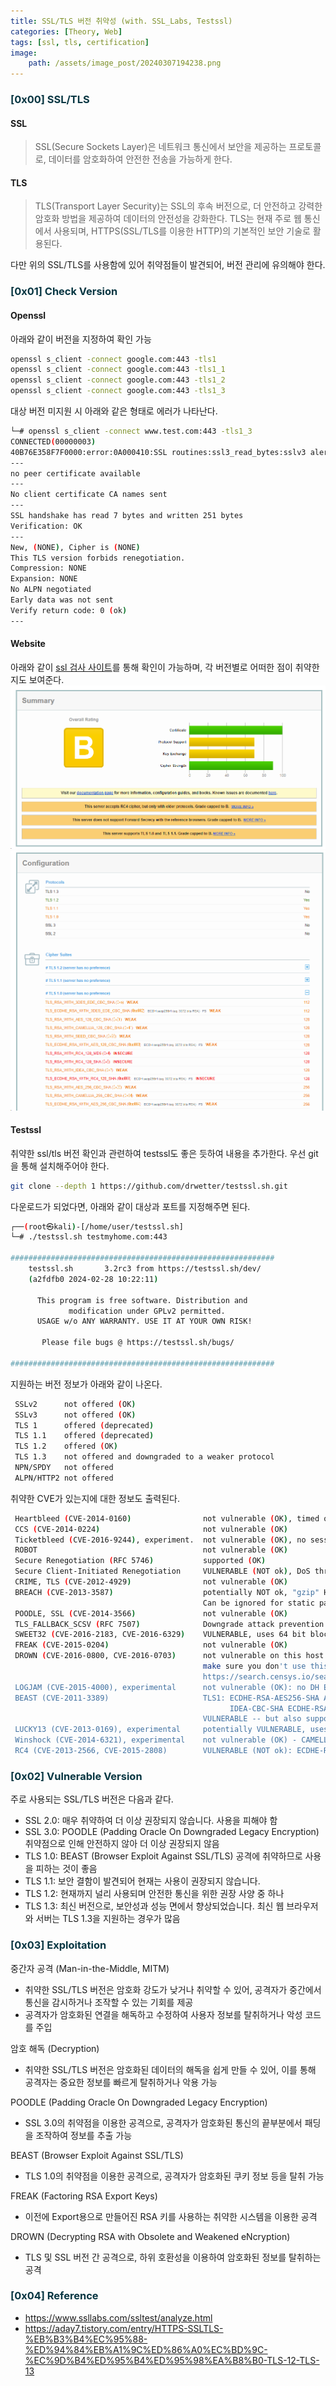 ```yaml
---
title: SSL/TLS 버전 취약성 (with. SSL_Labs, Testssl)
categories: [Theory, Web]
tags: [ssl, tls, certification]
image:
    path: /assets/image_post/20240307194238.png
---
```


### <font color = #073642> [0x00] SSL/TLS</font>
#### SSL
> SSL(Secure Sockets Layer)은 네트워크 통신에서 보안을 제공하는 프로토콜로, 데이터를 암호화하여 안전한 전송을 가능하게 한다.

#### TLS
> TLS(Transport Layer Security)는 SSL의 후속 버전으로, 더 안전하고 강력한 암호화 방법을 제공하여 데이터의 안전성을 강화한다. TLS는 현재 주로 웹 통신에서 사용되며, HTTPS(SSL/TLS를 이용한 HTTP)의 기본적인 보안 기술로 활용된다.

다만 위의 SSL/TLS를 사용함에 있어 취약점들이 발견되어, 버전 관리에 유의해야 한다.


### <font color = #073642> [0x01] Check Version </font>
#### Openssl
아래와 같이 버전을 지정하여 확인 가능
``` bash
openssl s_client -connect google.com:443 -tls1
openssl s_client -connect google.com:443 -tls1_1
openssl s_client -connect google.com:443 -tls1_2
openssl s_client -connect google.com:443 -tls1_3
```
대상 버전 미지원 시 아래와 같은 형태로 에러가 나타난다. 
``` bash
└─# openssl s_client -connect www.test.com:443 -tls1_3
CONNECTED(00000003)
40B76E358F7F0000:error:0A000410:SSL routines:ssl3_read_bytes:sslv3 alert handshake failure:../ssl/record/rec_layer_s3.c:1586:SSL alert number 40
---
no peer certificate available
---
No client certificate CA names sent
---
SSL handshake has read 7 bytes and written 251 bytes
Verification: OK
---
New, (NONE), Cipher is (NONE)
This TLS version forbids renegotiation.
Compression: NONE
Expansion: NONE
No ALPN negotiated
Early data was not sent
Verify return code: 0 (ok)
---
```


#### Website
아래와 같이 [ssl 검사 사이트](https://www.ssllabs.com/ssltest/analyze.html?d=smilegate.com)를 통해 확인이 가능하며, 각 버전별로 어떠한 점이 취약한지도 보여준다.
![](../assets/image_post/20240307184917.png)
![](../assets/image_post/20240307184801.png)


#### Testssl
취약한 ssl/tls 버전 확인과 관련하여 testssl도 좋은 듯하여 내용을 추가한다. 우선 git을 통해 설치해주어야 한다.
``` bash
git clone --depth 1 https://github.com/drwetter/testssl.sh.git
```

다운로드가 되었다면, 아래와 같이 대상과 포트를 지정해주면 된다.
``` bash
┌──(root㉿kali)-[/home/user/testssl.sh]
└─# ./testssl.sh testmyhome.com:443

###########################################################
    testssl.sh       3.2rc3 from https://testssl.sh/dev/
    (a2fdfb0 2024-02-28 10:22:11)

      This program is free software. Distribution and
             modification under GPLv2 permitted.
      USAGE w/o ANY WARRANTY. USE IT AT YOUR OWN RISK!

       Please file bugs @ https://testssl.sh/bugs/

###########################################################
```

지원하는 버전 정보가 아래와 같이 나온다.
``` bash
 SSLv2      not offered (OK)
 SSLv3      not offered (OK)
 TLS 1      offered (deprecated)
 TLS 1.1    offered (deprecated)
 TLS 1.2    offered (OK)
 TLS 1.3    not offered and downgraded to a weaker protocol
 NPN/SPDY   not offered
 ALPN/HTTP2 not offered
```

취약한 CVE가 있는지에 대한 정보도 출력된다.
``` bash
 Heartbleed (CVE-2014-0160)                not vulnerable (OK), timed out
 CCS (CVE-2014-0224)                       not vulnerable (OK)
 Ticketbleed (CVE-2016-9244), experiment.  not vulnerable (OK), no session ticket extension
 ROBOT                                     not vulnerable (OK)
 Secure Renegotiation (RFC 5746)           supported (OK)
 Secure Client-Initiated Renegotiation     VULNERABLE (NOT ok), DoS threat (10 attempts)
 CRIME, TLS (CVE-2012-4929)                not vulnerable (OK)
 BREACH (CVE-2013-3587)                    potentially NOT ok, "gzip" HTTP compression detected. - only supplied "/" tested
                                           Can be ignored for static pages or if no secrets in the page
 POODLE, SSL (CVE-2014-3566)               not vulnerable (OK)
 TLS_FALLBACK_SCSV (RFC 7507)              Downgrade attack prevention supported (OK)
 SWEET32 (CVE-2016-2183, CVE-2016-6329)    VULNERABLE, uses 64 bit block ciphers
 FREAK (CVE-2015-0204)                     not vulnerable (OK)
 DROWN (CVE-2016-0800, CVE-2016-0703)      not vulnerable on this host and port (OK)
                                           make sure you don't use this certificate elsewhere with SSLv2 enabled services, see
                                           https://search.censys.io/search?resource=hosts&virtual_hosts=INCLUDE&q=CC487D6793B486502A9E1DDB26AA4DF1B993C7830354A47E0DE22849F47D55B7
 LOGJAM (CVE-2015-4000), experimental      not vulnerable (OK): no DH EXPORT ciphers, no DH key detected with <= TLS 1.2
 BEAST (CVE-2011-3389)                     TLS1: ECDHE-RSA-AES256-SHA AES256-SHA CAMELLIA256-SHA ECDHE-RSA-AES128-SHA AES128-SHA SEED-SHA CAMELLIA128-SHA
                                                 IDEA-CBC-SHA ECDHE-RSA-DES-CBC3-SHA DES-CBC3-SHA
                                           VULNERABLE -- but also supports higher protocols  TLSv1.1 TLSv1.2 (likely mitigated)
 LUCKY13 (CVE-2013-0169), experimental     potentially VULNERABLE, uses cipher block chaining (CBC) ciphers with TLS. Check patches
 Winshock (CVE-2014-6321), experimental    not vulnerable (OK) - CAMELLIA or ECDHE_RSA GCM ciphers found
 RC4 (CVE-2013-2566, CVE-2015-2808)        VULNERABLE (NOT ok): ECDHE-RSA-RC4-SHA RC4-SHA RC4-MD5

```



### <font color = #073642> [0x02] Vulnerable Version </font>
주로 사용되는 SSL/TLS 버전은 다음과 같다.

- SSL 2.0: 매우 취약하여 더 이상 권장되지 않습니다. 사용을 피해야 함
- SSL 3.0: POODLE (Padding Oracle On Downgraded Legacy Encryption) 취약점으로 인해 안전하지 않아 더 이상 권장되지 않음
- TLS 1.0: BEAST (Browser Exploit Against SSL/TLS) 공격에 취약하므로 사용을 피하는 것이 좋음
- TLS 1.1: 보안 결함이 발견되어 현재는 사용이 권장되지 않습니다.
- TLS 1.2: 현재까지 널리 사용되며 안전한 통신을 위한 권장 사양 중 하나
- TLS 1.3: 최신 버전으로, 보안성과 성능 면에서 향상되었습니다. 최신 웹 브라우저와 서버는 TLS 1.3을 지원하는 경우가 많음



### <font color = #073642> [0x03] Exploitation </font>
중간자 공격 (Man-in-the-Middle, MITM)
- 취약한 SSL/TLS 버전은 암호화 강도가 낮거나 취약할 수 있어, 공격자가 중간에서 통신을 감시하거나 조작할 수 있는 기회를 제공
- 공격자가 암호화된 연결을 해독하고 수정하여 사용자 정보를 탈취하거나 악성 코드를 주입

암호 해독 (Decryption)
- 취약한 SSL/TLS 버전은 암호화된 데이터의 해독을 쉽게 만들 수 있어, 이를 통해 공격자는 중요한 정보를 빠르게 탈취하거나 악용 가능

POODLE (Padding Oracle On Downgraded Legacy Encryption)
- SSL 3.0의 취약점을 이용한 공격으로, 공격자가 암호화된 통신의 끝부분에서 패딩을 조작하여 정보를 추출 가능

BEAST (Browser Exploit Against SSL/TLS)
- TLS 1.0의 취약점을 이용한 공격으로, 공격자가 암호화된 쿠키 정보 등을 탈취 가능

FREAK (Factoring RSA Export Keys)
- 이전에 Export용으로 만들어진 RSA 키를 사용하는 취약한 시스템을 이용한 공격

DROWN (Decrypting RSA with Obsolete and Weakened eNcryption)
- TLS 및 SSL 버전 간 공격으로, 하위 호환성을 이용하여 암호화된 정보를 탈취하는 공격


### <font color = #073642> [0x04] Reference </font>
- https://www.ssllabs.com/ssltest/analyze.html
- https://aday7.tistory.com/entry/HTTPS-SSLTLS-%EB%B3%B4%EC%95%88-%ED%94%84%EB%A1%9C%ED%86%A0%EC%BD%9C-%EC%9D%B4%ED%95%B4%ED%95%98%EA%B8%B0-TLS-12-TLS-13
